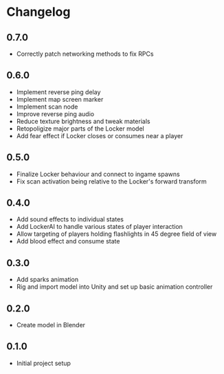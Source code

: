 
# Changelog

## 0.7.0

- Correctly patch networking methods to fix RPCs

## 0.6.0

- Implement reverse ping delay
- Implement map screen marker
- Implement scan node
- Improve reverse ping audio
- Reduce texture brightness and tweak materials
- Retopoligize major parts of the Locker model
- Add fear effect if Locker closes or consumes near a player

## 0.5.0

- Finalize Locker behaviour and connect to ingame spawns
- Fix scan activation being relative to the Locker's forward transform

## 0.4.0

- Add sound effects to individual states
- Add LockerAI to handle various states of player interaction
- Allow targeting of players holding flashlights in 45 degree field of view
- Add blood effect and consume state

## 0.3.0

- Add sparks animation
- Rig and import model into Unity and set up basic animation controller

## 0.2.0

- Create model in Blender

## 0.1.0

- Initial project setup